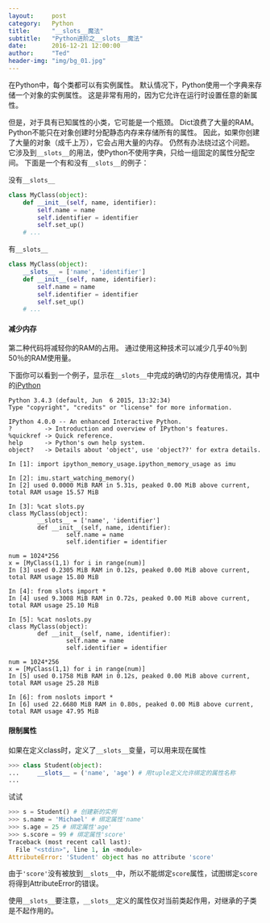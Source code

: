 ```yaml
---
layout:     post
category:   Python
title:      "__slots__魔法"
subtitle:   "Python进阶之__slots__魔法"
date:       2016-12-21 12:00:00
author:     "Ted"
header-img: "img/bg_01.jpg"
---
```


在Python中，每个类都可以有实例属性。 默认情况下，Python使用一个字典来存储一个对象的实例属性。 这是非常有用的，因为它允许在运行时设置任意的新属性。

但是，对于具有已知属性的小类，它可能是一个瓶颈。 Dict浪费了大量的RAM。 Python不能只在对象创建时分配静态内存来存储所有的属性。 因此，如果你创建了大量的对象（成千上万），它会占用大量的内存。 仍然有办法绕过这个问题。 它涉及到`__slots__`的用法，使Python不使用字典，只给一组固定的属性分配空间。 下面是一个有和没有`__slots__`的例子：

没有`__slots__`

```python
class MyClass(object):
    def __init__(self, name, identifier):
        self.name = name
        self.identifier = identifier
        self.set_up()
    # ...
```

有`__slots__`

```Python
class MyClass(object):
    __slots__ = ['name', 'identifier']
    def __init__(self, name, identifier):
        self.name = name
        self.identifier = identifier
        self.set_up()
    # ...
```

#### 减少内存

第二种代码将减轻你的RAM的占用。 通过使用这种技术可以减少几乎40％到50％的RAM使用量。

下面你可以看到一个例子，显示在`__slots__`中完成的确切的内存使用情况，其中的[iPython](https://github.com/ianozsvald/ipython_memory_usage)

```
Python 3.4.3 (default, Jun  6 2015, 13:32:34)
Type "copyright", "credits" or "license" for more information.

IPython 4.0.0 -- An enhanced Interactive Python.
?         -> Introduction and overview of IPython's features.
%quickref -> Quick reference.
help      -> Python's own help system.
object?   -> Details about 'object', use 'object??' for extra details.

In [1]: import ipython_memory_usage.ipython_memory_usage as imu

In [2]: imu.start_watching_memory()
In [2] used 0.0000 MiB RAM in 5.31s, peaked 0.00 MiB above current, total RAM usage 15.57 MiB

In [3]: %cat slots.py
class MyClass(object):
        __slots__ = ['name', 'identifier']
        def __init__(self, name, identifier):
                self.name = name
                self.identifier = identifier

num = 1024*256
x = [MyClass(1,1) for i in range(num)]
In [3] used 0.2305 MiB RAM in 0.12s, peaked 0.00 MiB above current, total RAM usage 15.80 MiB

In [4]: from slots import *
In [4] used 9.3008 MiB RAM in 0.72s, peaked 0.00 MiB above current, total RAM usage 25.10 MiB

In [5]: %cat noslots.py
class MyClass(object):
        def __init__(self, name, identifier):
                self.name = name
                self.identifier = identifier

num = 1024*256
x = [MyClass(1,1) for i in range(num)]
In [5] used 0.1758 MiB RAM in 0.12s, peaked 0.00 MiB above current, total RAM usage 25.28 MiB

In [6]: from noslots import *
In [6] used 22.6680 MiB RAM in 0.80s, peaked 0.00 MiB above current, total RAM usage 47.95 MiB
```

#### 限制属性

如果在定义class时，定义了`__slots__`变量，可以用来现在属性

```python
>>> class Student(object):
...     __slots__ = ('name', 'age') # 用tuple定义允许绑定的属性名称
...
```

试试

```python
>>> s = Student() # 创建新的实例
>>> s.name = 'Michael' # 绑定属性'name'
>>> s.age = 25 # 绑定属性'age'
>>> s.score = 99 # 绑定属性'score'
Traceback (most recent call last):
  File "<stdin>", line 1, in <module>
AttributeError: 'Student' object has no attribute 'score'
```

由于`'score'`没有被放到`__slots__`中，所以不能绑定`score`属性，试图绑定`score`将得到AttributeError的错误。

使用`__slots__`要注意，`__slots__`定义的属性仅对当前类起作用，对继承的子类是不起作用的。